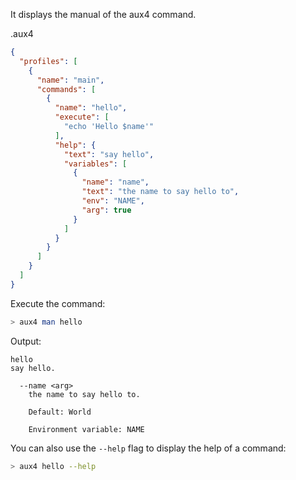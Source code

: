 It displays the manual of the aux4 command.

.aux4

```json
{
  "profiles": [
    {
      "name": "main",
      "commands": [
        {
          "name": "hello",
          "execute": [
            "echo 'Hello $name'"
          ],
          "help": {
            "text": "say hello",
            "variables": [
              {
                "name": "name",
                "text": "the name to say hello to",
                "env": "NAME",
                "arg": true
              }
            ]
          }
        }
      ]
    }
  ]
}
```

Execute the command:

```bash
> aux4 man hello
```

Output:

```text
hello
say hello.

  --name <arg>
    the name to say hello to.

    Default: World

    Environment variable: NAME
```

You can also use the `--help` flag to display the help of a command:

```bash
> aux4 hello --help
```


